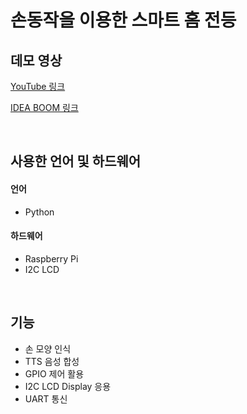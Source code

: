 # 손동작을 이용한 스마트 홈 전등
## 데모 영상
[YouTube 링크](https://youtu.be/_iBxrH4cCrY)

[IDEA BOOM 링크](http://www.ideaboom.net/project/project/view?seq=1158&comp_seq=76)

</br>

## 사용한 언어 및 하드웨어
#### 언어
- Python
#### 하드웨어
- Raspberry Pi
- I2C LCD

</br>

## 기능
- 손 모양 인식
- TTS 음성 합성
- GPIO 제어 활용
- I2C LCD Display 응용
- UART 통신
